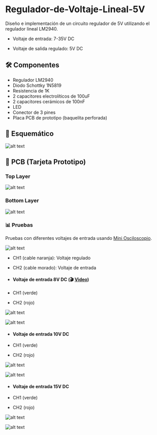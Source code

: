 # Regulador-de-Voltaje-Lineal-5V
Diseño e implementación de un circuito regulador de 5V utilizando el regulador lineal LM2940.

- Voltaje de entrada: 7-35V DC

- Voltaje de salida regulado: 5V DC

## 🛠️ Componentes

- Regulador LM2940
- Diodo Schottky 1N5819
- Resistencia de 1K
- 2 capacitores electrolíticos de 100uF
- 2 capacitores cerámicos de 100nF
- LED
- Conector de 3 pines
- Placa PCB de prototipo (baquelita perforada)

## 📐 Esquemático

![alt text](./Imagenes/Esquematico.PNG)

## 📸 PCB (Tarjeta Prototipo)

### Top Layer

![alt text](./Imagenes/Top.jpeg)

### Bottom Layer

![alt text](./Imagenes/Bottom.jpeg)

### 📊 Pruebas

Pruebas con diferentes voltajes de entrada usando [Mini Osciloscopio](https://github.com/Giancarlo0811/Mini-Osciloscopio).

![alt text](./Imagenes/Montaje-test.jpeg)

- CH1 (cable naranja): Voltaje regulado 
- CH2 (cable morado): Voltaje de entrada

- #### Voltaje de entrada 8V DC (🎬 [Video](https://youtu.be/low_0nrt3PA))

- CH1 (verde)
- CH2 (rojo)

![alt text](./Imagenes/Test-8V.PNG)

![alt text](./Imagenes/Multimeter-8V.PNG)

- #### Voltaje de entrada 10V DC

- CH1 (verde)
- CH2 (rojo)

![alt text](./Imagenes/Test-10V.PNG)

![alt text](./Imagenes/Multimeter-10V.PNG)

- #### Voltaje de entrada 15V DC

- CH1 (verde)
- CH2 (rojo)

![alt text](./Imagenes/Test-15V.PNG)

![alt text](./Imagenes/Multimeter-15V.PNG)